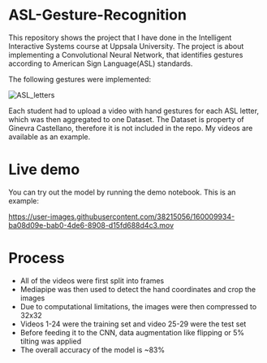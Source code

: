 # ASL-Gesture-Recognition

This repository shows the project that I have done in the Intelligent Interactive Systems course at Uppsala University. 
The project is about implementing a Convolutional Neural Network, that identifies gestures according to American Sign Language(ASL) standards.

The following gestures were implemented:

![ASL_letters](https://user-images.githubusercontent.com/38215056/160007116-e64a853d-f448-465c-ba07-6b19a67862b3.png)

Each student had to upload a video with hand gestures for each ASL letter, which was then aggregated to one Dataset. The Dataset is property of Ginevra Castellano, therefore it is not included in the repo. My videos are available as an example.

# Live demo

You can try out the model by running the demo notebook.
This is an example:


https://user-images.githubusercontent.com/38215056/160009934-ba08d09e-bab0-4de6-8908-d15fd688d4c3.mov



# Process

- All of the videos were first split into frames
- Mediapipe was then used to detect the hand coordinates and crop the images
- Due to computational limitations, the images were then compressed to 32x32
- Videos 1-24 were the training set and video 25-29 were the test set
- Before feeding it to the CNN, data augmentation like flipping or 5% tilting was applied
- The overall accuracy of the model is ~83%





